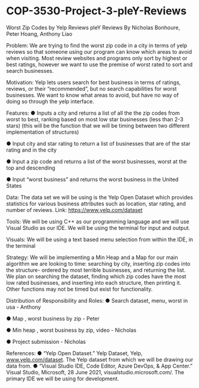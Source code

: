 # COP-3530-Project-3-pleY-Reviews

Worst Zip Codes by Yelp Reviews
pleY Reviews
By Nicholas Bonhoure, Peter Hoang, Anthony Liao

Problem:
We are trying to find the worst zip code in a city in terms of yelp reviews so that
someone using our program can know which areas to avoid when visiting. Most
review websites and programs only sort by highest or best ratings, however we
want to use the premise of worst rated to sort and search businesses.

Motivation:
Yelp lets users search for best business in terms of ratings, reviews, or their
“recommended”, but no search capabilities for worst businesses. We want to
know what areas to avoid, but have no way of doing so through the yelp
interface.

Features:
● Inputs a city and returns a list of all the the zip codes from worst to best,
ranking based on most low star businesses (less than 2-3 stars) (this will
be the function that we will be timing between two different implementation
of structures)

● Input city and star rating to return a list of businesses that are of the star
rating and in the city

● Input a zip code and returns a list of the worst businesses, worst at the top
and descending

● Input “worst business” and returns the worst business in the United States


Data:
The data set we will be using is the Yelp Open Dataset which provides statistics
for various business attributes such as location, star rating, and number of
reviews.
Link: https://www.yelp.com/dataset

Tools:
We will be using C++ as our programming language and we will use Visual
Studio as our IDE. We will be using the terminal for input and output.

Visuals:
We will be using a text based menu selection from within the IDE, in the terminal

Strategy:
We will be implementing a Min Heap and a Map for our main algorithm we are looking to
time: searching by city, inserting zip codes into the structure- ordered by most
terrible businesses, and returning the list. We plan on searching the dataset,
finding which zip codes have the most low rated businesses, and inserting into
each structure, then printing it. Other functions may not be timed but exist for
functionality.

Distribution of Responsibility and Roles:
● Search dataset, menu, worst in usa - Anthony

● Map , worst business by zip - Peter

● Min heap , worst business by zip, video - Nicholas

● Project submission - Nicholas


References:
● “Yelp Open Dataset.” Yelp Dataset, Yelp, www.yelp.com/dataset.
The Yelp dataset from which we will be drawing our data
from.
● “Visual Studio IDE, Code Editor, Azure DevOps, & App Center.” Visual
Studio, Microsoft, 28 June 2021, visualstudio.microsoft.com/.
The primary IDE we will be using for development.

